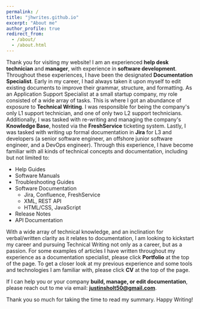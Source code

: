 ```yaml
---
permalink: /
title: "jhwrites.github.io"
excerpt: "About me"
author_profile: true
redirect_from: 
  - /about/
  - /about.html
---
```


Thank you for visiting my website! I am an experienced <b>help desk technician</b> and <b>manager</b>, with experience in <b>software development</b>. Throughout these experiences, I have been the designated <b>Documentation Specialist</b>. Early in my career, I had always taken it upon myself to edit existing documents to improve their grammar, structure, and formatting. As an Application Support Specialist at a small startup company, my role consisted of a wide array of tasks. This is where I got an abundance of exposure to <b>Technical Writing</b>. I was responsible for being the company's only L1 support technician, and one of only two L2 support technicians. Additionally, I was tasked with re-writing and managing the company's <b>Knowledge Base</b>, hosted via the <b>FreshService</b> ticketing system. Lastly, I was tasked with writing up formal documentation in <b>Jira</b> for L3 and developers (a senior software engineer, an offshore junior software engineer, and a DevOps engineer). Through this experience, I have become familiar with all kinds of technical concepts and documentation, including but not limited to:
<ul>
  <li>Help Guides</li>
  <li>Software Manuals</li>
  <li>Troubleshooting Guides</li>
  <li>
    Software Documentation
    <ul>
      <li>Jira, Confluence, FreshService</li>
      <li>XML, REST API</li>
      <li>HTML/CSS, JavaScript</li>
    </ul>
  </li>
  <li>Release Notes</li>
  <li>API Documentation</li>
</ul>

With a wide array of technical knowledge, and an inclination for verbal/written clarity as it relates to documentation, I am looking to kickstart my career and pursuing Technical Writing not only as a career, but as a passion. For some examples of articles I have written throughout my experience as a documentation specialist, please click <b>Portfolio</b> at the top of the page. To get a closer look at my previous experience and some tools and technologies I am familiar with, please click <b>CV</b> at the top of the page.

If I can help you or your company <b>build, manage, or edit documentation</b>, please reach out to me via email: <b>justinsholt50@gmail.com</b>.

Thank you so much for taking the time to read my summary. Happy Writing!